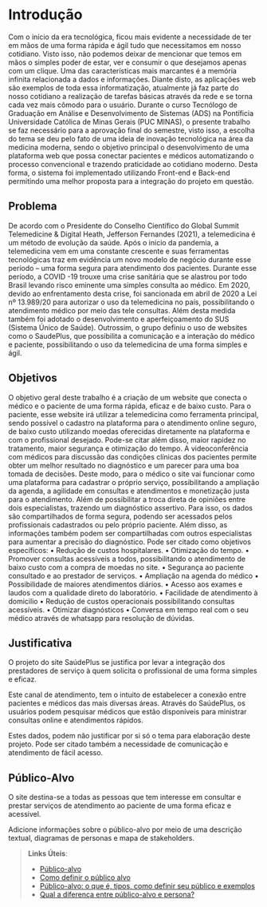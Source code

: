 # Introdução
Com o início da era tecnológica, ficou mais evidente a necessidade de ter em mãos de uma forma rápida e ágil tudo que necessitamos em nosso cotidiano. Visto isso, não podemos deixar de mencionar que temos em mãos o simples poder de estar, ver e consumir o que desejamos apenas com um clique. Uma das características mais marcantes é a memória infinita relacionada a dados e informações.
Diante disto, as aplicações web são exemplos de toda essa informatização, atualmente já faz parte do nosso cotidiano a realização de tarefas básicas através da rede e se torna cada vez mais cômodo para o usuário. 
Durante o curso Tecnólogo de Graduação em Análise e Desenvolvimento de Sistemas (ADS) na Pontíficia Universidade Católica de Minas Gerais (PUC MINAS), o presente trabalho se faz necessário para a aprovação final do semestre, visto isso, a escolha do tema se deu pelo fato de uma ideia de inovação tecnológica na área da medicina moderna, sendo o objetivo principal o desenvolvimento de uma plataforma web que possa conectar pacientes e médicos automatizando o processo convencional e trazendo praticidade ao cotidiano moderno. Desta forma, o sistema foi implementado utilizando Front-end e Back-end permitindo uma melhor proposta para a integração do projeto em questão.

## Problema
De acordo com o Presidente do Conselho Científico do Global Summit Telemedicine & Digital Heath, Jefferson Fernandes (2021), a telemedicina é um método de evolução da saúde. Após o inicio da pandemia, a telemedicina vem em uma constante crescente e suas ferramentas tecnológicas traz em evidência um novo modelo de negócio durante esse período – uma forma segura para atendimento dos pacientes. Durante esse período, a COVID -19 trouxe uma crise sanitária que se alastrou por todo Brasil levando risco eminente uma simples consulta ao médico.
Em 2020, devido ao enfrentamento desta crise, foi sancionada em abril de 2020 a Lei nº 13.989/20 para autorizar o uso da telemedicina no país, possibilitando o atendimento médico por meio das tele consultas. Além desta medida também foi adotado o desenvolvimento e aperfeiçoamento do SUS (Sistema Único de Saúde).
Outrossim, o grupo definiu o uso de websites como o SaudePlus, que possibilita a comunicação e a interação do médico e paciente, possibilitando o uso da telemedicina de uma forma simples e ágil.


## Objetivos

O objetivo geral deste trabalho é a criação de um website que conecta o médico e o paciente de uma forma rápida, eficaz e de baixo custo. 
Para o paciente, esse website irá utilizar a telemedicina como ferramenta principal, sendo possível o cadastro na plataforma para o atendimento online seguro, de baixo custo utilizando moedas oferecidas diretamente na plataforma e com o profissional desejado. Pode-se citar além disso, maior rapidez no tratamento, maior segurança e otimização do tempo.
A videoconferência com médicos para discussão das condições clínicas dos pacientes permite obter um melhor resultado no diagnóstico e um parecer para uma boa tomada de decisões.
Deste modo, para o médico o site vai funcionar como uma plataforma para cadastrar o próprio serviço, possibilitando a ampliação da agenda, a agilidade em consultas e atendimentos e monetização justa para o atendimento. Além de possibilitar a troca direta de opiniões entre dois especialistas, trazendo um diagnóstico assertivo.
Para isso, os dados são compartilhados de forma segura, podendo ser acessados pelos profissionais cadastrados ou pelo próprio paciente. Além disso, as informações também podem ser compartilhadas com outros especialistas para aumentar a precisão do diagnóstico.
Pode ser citado como objetivos específicos: 
•	Redução de custos hospitalares.
•	Otimização do tempo.
•	Promover consultas acessíveis a todos, possibilitando o atendimento de baixo custo com a compra de moedas no site.
•	Segurança ao paciente consultado e ao prestador de serviços.
•	Ampliação na agenda do médico
•	Possibilidade de maiores atendimentos diários.
•	Acesso aos exames e laudos com a qualidade direto do laboratório.
•	Facilidade de atendimento à domicilio
•	Redução de custos operacionais possibilitando consultas acessíveis.
•	Otimizar diagnósticos
•	Conversa em tempo real com o seu médico através de whatsapp para resolução de dúvidas.



## Justificativa

O projeto do site SaúdePlus se justifica por levar a integração dos prestadores de serviço à quem solicita o profissional de uma forma simples e eficaz. 

Este canal de atendimento, tem o intuito de estabelecer a conexão entre pacientes e médicos das mais diversas áreas. Através do SaúdePlus, os usuários podem pesquisar médicos que estão disponíveis para ministrar consultas online e atendimentos rápidos.

Estes dados, podem não justificar por si só o tema para elaboração deste projeto. Pode ser citado também a necessidade de comunicação e atendimento de fácil acesso.


## Público-Alvo

O site destina-se a todas as pessoas que tem interesse em consultar e prestar serviços de atendimento ao paciente de uma forma eficaz e acessivel.

Adicione informações sobre o público-alvo por meio de uma descrição textual, diagramas de personas e mapa de stakeholders.

> **Links Úteis**:
> - [Público-alvo](https://blog.hotmart.com/pt-br/publico-alvo/)
> - [Como definir o público alvo](https://exame.com/pme/5-dicas-essenciais-para-definir-o-publico-alvo-do-seu-negocio/)
> - [Público-alvo: o que é, tipos, como definir seu público e exemplos](https://klickpages.com.br/blog/publico-alvo-o-que-e/)
> - [Qual a diferença entre público-alvo e persona?](https://rockcontent.com/blog/diferenca-publico-alvo-e-persona/)
